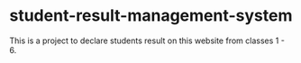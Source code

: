 # student-result-management-system
This is a project to declare students result on this website from classes 1 - 6.
